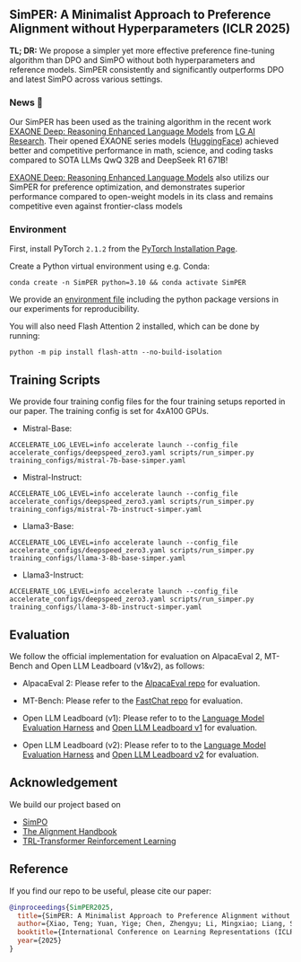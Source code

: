 ## SimPER: A Minimalist Approach to Preference Alignment without Hyperparameters (ICLR 2025)

**TL; DR:** We propose a simpler yet more effective preference fine-tuning algorithm than DPO and SimPO without both hyperparameters and reference models. SimPER consistently and significantly  outperforms DPO and latest SimPO across   various settings.

### News 🎉
Our SimPER has been used as the training algorithm in the recent work [EXAONE Deep: Reasoning Enhanced Language Models](https://arxiv.org/pdf/2503.12524) from [LG AI Research](https://www.lgresearch.ai/). Their opened EXAONE series models ([HuggingFace](https://huggingface.co/collections/LGAI-EXAONE/exaone-deep-67d119918816ec6efa79a4aa)) achieved better and competitive performance in math, science, and coding tasks compared to SOTA LLMs QwQ 32B and DeepSeek R1 671B!

[EXAONE Deep: Reasoning Enhanced Language Models](https://arxiv.org/pdf/2507.11407) also utilizs our SimPER for preference optimization, and demonstrates superior performance compared to open-weight models in its class and remains competitive even against frontier-class models




### Environment

First, install PyTorch `2.1.2` from the [PyTorch Installation Page](https://pytorch.org/get-started/locally/).

Create a Python virtual environment using e.g. Conda:

```shell
conda create -n SimPER python=3.10 && conda activate SimPER
```

We provide an [environment file](https://github.com/tengxiao1/SimPER/blob/main/environment.yml) including the python package versions in our experiments for reproducibility. 

You will also need Flash Attention 2 installed, which can be done by running:

```shell
python -m pip install flash-attn --no-build-isolation
```

## Training Scripts

We provide four training config files for the four training setups reported in our paper. The training config is set for 4xA100 GPUs. 

* Mistral-Base:
```shell
ACCELERATE_LOG_LEVEL=info accelerate launch --config_file accelerate_configs/deepspeed_zero3.yaml scripts/run_simper.py training_configs/mistral-7b-base-simper.yaml
```
* Mistral-Instruct:
```shell
ACCELERATE_LOG_LEVEL=info accelerate launch --config_file accelerate_configs/deepspeed_zero3.yaml scripts/run_simper.py training_configs/mistral-7b-instruct-simper.yaml
```
* Llama3-Base:
```shell
ACCELERATE_LOG_LEVEL=info accelerate launch --config_file accelerate_configs/deepspeed_zero3.yaml scripts/run_simper.py training_configs/llama-3-8b-base-simper.yaml
```
* Llama3-Instruct:
```shell
ACCELERATE_LOG_LEVEL=info accelerate launch --config_file accelerate_configs/deepspeed_zero3.yaml scripts/run_simper.py training_configs/llama-3-8b-instruct-simper.yaml
```

## Evaluation

We follow the official implementation for evaluation on AlpacaEval 2, MT-Bench and Open LLM Leadboard (v1&v2), as follows:

* AlpacaEval 2: Please refer to the [AlpacaEval repo](https://github.com/tatsu-lab/alpaca_eval) for evaluation.

* MT-Bench: Please refer to the [FastChat repo](https://github.com/lm-sys/FastChat) for evaluation.

* Open LLM Leadboard (v1): Please refer to to the [Language Model Evaluation Harness](https://github.com/EleutherAI/lm-evaluation-harness/tree/b281b0921b636bc36ad05c0b0b0763bd6dd43463) and [Open LLM Leadboard v1](https://huggingface.co/spaces/open-llm-leaderboard-old/open_llm_leaderboard) for evaluation.

* Open LLM Leadboard (v2): Please refer to to the [Language Model Evaluation Harness](https://github.com/huggingface/lm-evaluation-harness/tree/adding_all_changess) and [Open LLM Leadboard v2](https://huggingface.co/spaces/open-llm-leaderboard/open_llm_leaderboard)  for evaluation.


## Acknowledgement
We build our project based on
- [SimPO](https://github.com/princeton-nlp/SimPO/tree/main?tab=readme-ov-file)
- [The Alignment Handbook](https://github.com/huggingface/alignment-handbook)
- [TRL-Transformer Reinforcement Learning](https://github.com/huggingface/trl)

##  Reference 

If you find our repo to be useful, please cite our paper:
```bibtex
@inproceedings{SimPER2025,
  title={SimPER: A Minimalist Approach to Preference Alignment without Hyperparameters},
  author={Xiao, Teng; Yuan, Yige; Chen, Zhengyu; Li, Mingxiao; Liang, Shangsong; Ren, Zhaochun; Honavar, Vasant G.},
  booktitle={International Conference on Learning Representations (ICLR)},
  year={2025}
}

